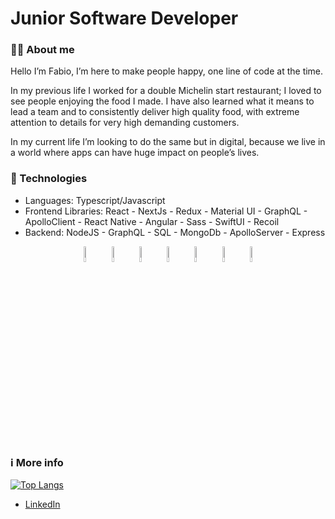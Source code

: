 # Junior Software Developer

### 👨‍💻 About me

Hello I’m Fabio,
I’m here to make people happy, one line of code at the time.

In my previous life I worked for a double Michelin start restaurant; I loved to see people enjoying the food I made.
I have also learned what it means to lead a team and to consistently deliver high quality food, with extreme attention to details for very high demanding customers.

In my current life I’m looking to do the same but in digital, because we live in a world where apps can have huge impact on people’s lives.

### 🤖 Technologies

- Languages: Typescript/Javascript
- Frontend Libraries: React - NextJs - Redux - Material UI - GraphQL - ApolloClient - React Native - Angular - Sass - SwiftUI - Recoil
- Backend: NodeJS - GraphQL - SQL - MongoDb - ApolloServer - Express

<p align="center">
    <img src="https://user-images.githubusercontent.com/31222514/149813755-3f74a208-1e4c-4d81-b848-1d4f1a18b969.png" width="8%" alt="React logo">
    <img src="https://user-images.githubusercontent.com/31222514/149813300-65804694-d3ea-4e31-955d-dbc47229a82d.png" width="8%" alt="Typescript logo">
  <img src="https://user-images.githubusercontent.com/31222514/149812547-405716a0-b974-4da4-b749-f2b4a8adc1d8.png" width="8%" alt="Javascript logo">
  <img src="https://user-images.githubusercontent.com/31222514/149813532-e214a55c-9b91-4b71-bb17-0dcf18903f7a.png" width="8%" alt="CSS logo">
  <img src="https://user-images.githubusercontent.com/31222514/149814154-3de042e2-bccf-4f0e-8d0e-98a2dbcae7c0.png" width="8%" alt="HTML logo">
  <img src="https://user-images.githubusercontent.com/31222514/149943049-95f0909a-9c2b-4fae-bd04-647d531dd10d.png" width="8%" alt="NODE logo">
  <img src="https://user-images.githubusercontent.com/31222514/155521312-96e008ba-1d5e-409f-aaec-ca229ca275c6.jpeg" width="8%" alt="Postgres logo">
</p>

### ℹ️ More info

[![Top Langs](https://github-readme-stats.vercel.app/api/top-langs/?username=FabioDiCeglie&layout=compact)](https://github.com/anuraghazra/github-readme-stats)

- [LinkedIn](https://www.linkedin.com/in/fabio-di-ceglie/)
